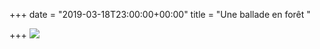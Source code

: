 +++
date = "2019-03-18T23:00:00+00:00"
title = "Une ballade en forêt "

+++
![](https://cdn.pixabay.com/photo/2015/09/09/16/05/forest-931706_960_720.jpg)